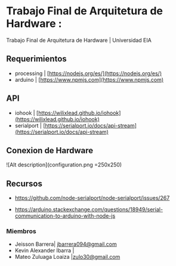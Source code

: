  # Trabajo Final de Arquitetura de Hardware : 
Trabajo Final de Arquitetura de Hardware | Universidad EIA

## Requerimientos
* processing | [https://nodejs.org/es/](https://nodejs.org/es/)
* arduino  |  [https://www.npmjs.com](https://www.npmjs.com)


## API
* iohook | [https://wilixlead.github.io/iohook](https://wilixlead.github.io/iohook)
* serialport | [https://serialport.io/docs/api-stream](https://serialport.io/docs/api-stream)


## Conexion de Hardware 
![Alt description](configuration.png =250x250)

## Recursos

* https://github.com/node-serialport/node-serialport/issues/267

* https://arduino.stackexchange.com/questions/18949/serial-communication-to-arduino-with-node-js




### Miembros
*  Jeisson Barrera| jbarrera094@gmail.com
*  Kevin Alexander Ibarra | 
*  Mateo Zuluaga Loaiza |zulo30@gmail.com

